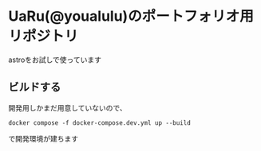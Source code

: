 # UaRu(@youalulu)のポートフォリオ用リポジトリ

astroをお試しで使っています

## ビルドする

開発用しかまだ用意していないので、

```(sh)
docker compose -f docker-compose.dev.yml up --build
```

で開発環境が建ちます
